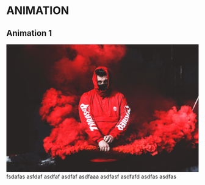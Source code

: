 # ANIMATION
## **Animation 1**
![](animation%201/2.jpg)
fsdafas
asfdaf
asdfaf
asdfaf
asdfaaa
asdfasf
asdfafd
asdfas
asdfas
